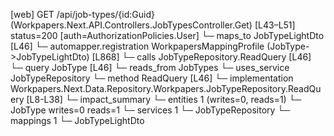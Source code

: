 [web] GET /api/job-types/{id:Guid}  (Workpapers.Next.API.Controllers.JobTypesController.Get)  [L43–L51] status=200 [auth=AuthorizationPolicies.User]
  └─ maps_to JobTypeLightDto [L46]
    └─ automapper.registration WorkpapersMappingProfile (JobType->JobTypeLightDto) [L868]
  └─ calls JobTypeRepository.ReadQuery [L46]
  └─ query JobType [L46]
    └─ reads_from JobTypes
  └─ uses_service JobTypeRepository
    └─ method ReadQuery [L46]
      └─ implementation Workpapers.Next.Data.Repository.Workpapers.JobTypeRepository.ReadQuery [L8-L38]
  └─ impact_summary
    └─ entities 1 (writes=0, reads=1)
      └─ JobType writes=0 reads=1
    └─ services 1
      └─ JobTypeRepository
    └─ mappings 1
      └─ JobTypeLightDto

